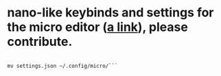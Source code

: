 # nano-like keybinds and settings for the micro editor ([a link](https://github.com/zyedidia/micro)), please contribute.

```mv bindings.json ~/.config/micro/

mv settings.json ~/.config/micro/```
